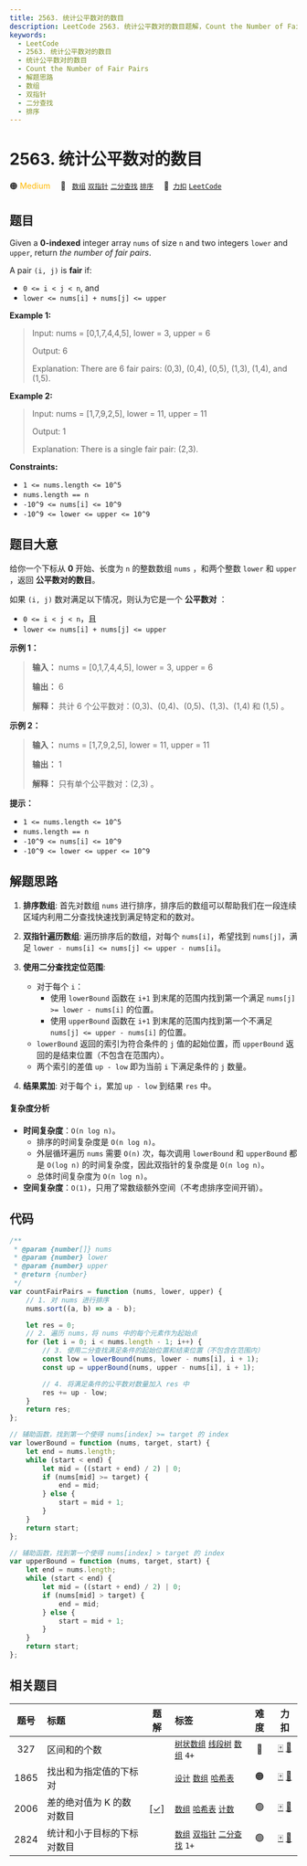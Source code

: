 ```yaml
---
title: 2563. 统计公平数对的数目
description: LeetCode 2563. 统计公平数对的数目题解，Count the Number of Fair Pairs，包含解题思路、复杂度分析以及完整的 JavaScript 代码实现。
keywords:
  - LeetCode
  - 2563. 统计公平数对的数目
  - 统计公平数对的数目
  - Count the Number of Fair Pairs
  - 解题思路
  - 数组
  - 双指针
  - 二分查找
  - 排序
---
```


# 2563. 统计公平数对的数目

🟠 <font color=#ffb800>Medium</font>&emsp; 🔖&ensp; [`数组`](/tag/array.md) [`双指针`](/tag/two-pointers.md) [`二分查找`](/tag/binary-search.md) [`排序`](/tag/sorting.md)&emsp; 🔗&ensp;[`力扣`](https://leetcode.cn/problems/count-the-number-of-fair-pairs) [`LeetCode`](https://leetcode.com/problems/count-the-number-of-fair-pairs)

## 题目

Given a **0-indexed** integer array `nums` of size `n` and two integers
`lower` and `upper`, return _the number of fair pairs_.

A pair `(i, j)` is **fair** if:

- `0 <= i < j < n`, and
- `lower <= nums[i] + nums[j] <= upper`

**Example 1:**

> Input: nums = [0,1,7,4,4,5], lower = 3, upper = 6
>
> Output: 6
>
> Explanation: There are 6 fair pairs: (0,3), (0,4), (0,5), (1,3), (1,4), and (1,5).

**Example 2:**

> Input: nums = [1,7,9,2,5], lower = 11, upper = 11
>
> Output: 1
>
> Explanation: There is a single fair pair: (2,3).

**Constraints:**

- `1 <= nums.length <= 10^5`
- `nums.length == n`
- `-10^9 <= nums[i] <= 10^9`
- `-10^9 <= lower <= upper <= 10^9`

## 题目大意

给你一个下标从 **0** 开始、长度为 `n` 的整数数组 `nums` ，和两个整数 `lower` 和 `upper` ，返回 **公平数对的数目**。

如果 `(i, j)` 数对满足以下情况，则认为它是一个 **公平数对** ：

- `0 <= i < j < n`，且
- `lower <= nums[i] + nums[j] <= upper`

**示例 1：**

> **输入：** nums = [0,1,7,4,4,5], lower = 3, upper = 6
>
> **输出：** 6
>
> **解释：** 共计 6 个公平数对：(0,3)、(0,4)、(0,5)、(1,3)、(1,4) 和 (1,5) 。

**示例 2：**

> **输入：** nums = [1,7,9,2,5], lower = 11, upper = 11
>
> **输出：** 1
>
> **解释：** 只有单个公平数对：(2,3) 。

**提示：**

- `1 <= nums.length <= 10^5`
- `nums.length == n`
- `-10^9 <= nums[i] <= 10^9`
- `-10^9 <= lower <= upper <= 10^9`

## 解题思路

1. **排序数组**: 首先对数组 `nums` 进行排序，排序后的数组可以帮助我们在一段连续区域内利用二分查找快速找到满足特定和的数对。

2. **双指针遍历数组**: 遍历排序后的数组，对每个 `nums[i]`，希望找到 `nums[j]`，满足 `lower - nums[i] <= nums[j] <= upper - nums[i]`。

3. **使用二分查找定位范围**:

   - 对于每个 `i`：
     - 使用 `lowerBound` 函数在 `i+1` 到末尾的范围内找到第一个满足 `nums[j] >= lower - nums[i]` 的位置。
     - 使用 `upperBound` 函数在 `i+1` 到末尾的范围内找到第一个不满足 `nums[j] <= upper - nums[i]` 的位置。
   - `lowerBound` 返回的索引为符合条件的 `j` 值的起始位置，而 `upperBound` 返回的是结束位置（不包含在范围内）。
   - 两个索引的差值 `up - low` 即为当前 `i` 下满足条件的 `j` 数量。

4. **结果累加**: 对于每个 `i`，累加 `up - low` 到结果 `res` 中。

#### 复杂度分析

- **时间复杂度**：`O(n log n)`。
  - 排序的时间复杂度是 `O(n log n)`。
  - 外层循环遍历 `nums` 需要 `O(n)` 次，每次调用 `lowerBound` 和 `upperBound` 都是 `O(log n)` 的时间复杂度，因此双指针的复杂度是 `O(n log n)`。
  - 总体时间复杂度为 `O(n log n)`。
- **空间复杂度**：`O(1)`，只用了常数级额外空间（不考虑排序空间开销）。

## 代码

```javascript
/**
 * @param {number[]} nums
 * @param {number} lower
 * @param {number} upper
 * @return {number}
 */
var countFairPairs = function (nums, lower, upper) {
	// 1. 对 nums 进行排序
	nums.sort((a, b) => a - b);

	let res = 0;
	// 2. 遍历 nums，将 nums 中的每个元素作为起始点
	for (let i = 0; i < nums.length - 1; i++) {
		// 3. 使用二分查找满足条件的起始位置和结束位置（不包含在范围内）
		const low = lowerBound(nums, lower - nums[i], i + 1);
		const up = upperBound(nums, upper - nums[i], i + 1);

		// 4. 将满足条件的公平数对数量加入 res 中
		res += up - low;
	}
	return res;
};

// 辅助函数，找到第一个使得 nums[index] >= target 的 index
var lowerBound = function (nums, target, start) {
	let end = nums.length;
	while (start < end) {
		let mid = ((start + end) / 2) | 0;
		if (nums[mid] >= target) {
			end = mid;
		} else {
			start = mid + 1;
		}
	}
	return start;
};

// 辅助函数，找到第一个使得 nums[index] > target 的 index
var upperBound = function (nums, target, start) {
	let end = nums.length;
	while (start < end) {
		let mid = ((start + end) / 2) | 0;
		if (nums[mid] > target) {
			end = mid;
		} else {
			start = mid + 1;
		}
	}
	return start;
};
```

## 相关题目

<!-- prettier-ignore -->
| 题号 | 标题 | 题解 | 标签 | 难度 | 力扣 |
| :------: | :------ | :------: | :------ | :------: | :------: |
| 327 | 区间和的个数 |  |  [`树状数组`](/tag/binary-indexed-tree.md) [`线段树`](/tag/segment-tree.md) [`数组`](/tag/array.md) `4+` | 🔴 | [🀄️](https://leetcode.cn/problems/count-of-range-sum) [🔗](https://leetcode.com/problems/count-of-range-sum) |
| 1865 | 找出和为指定值的下标对 |  |  [`设计`](/tag/design.md) [`数组`](/tag/array.md) [`哈希表`](/tag/hash-table.md) | 🟠 | [🀄️](https://leetcode.cn/problems/finding-pairs-with-a-certain-sum) [🔗](https://leetcode.com/problems/finding-pairs-with-a-certain-sum) |
| 2006 | 差的绝对值为 K 的数对数目 | [[✓]](/problem/2006.md) |  [`数组`](/tag/array.md) [`哈希表`](/tag/hash-table.md) [`计数`](/tag/counting.md) | 🟢 | [🀄️](https://leetcode.cn/problems/count-number-of-pairs-with-absolute-difference-k) [🔗](https://leetcode.com/problems/count-number-of-pairs-with-absolute-difference-k) |
| 2824 | 统计和小于目标的下标对数目 |  |  [`数组`](/tag/array.md) [`双指针`](/tag/two-pointers.md) [`二分查找`](/tag/binary-search.md) `1+` | 🟢 | [🀄️](https://leetcode.cn/problems/count-pairs-whose-sum-is-less-than-target) [🔗](https://leetcode.com/problems/count-pairs-whose-sum-is-less-than-target) |